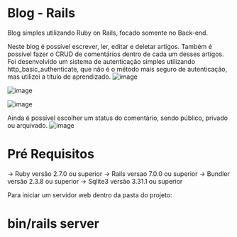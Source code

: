 # Blog - Rails
Blog simples utilizando Ruby on Rails, focado somente no Back-end.

Neste blog é possível escrever, ler, editar e deletar artigos. Também é possível fazer o CRUD de comentários dentro de cada um desses artigos. 
Foi desenvolvido um sistema de autenticação simples utilizando http_basic_authenticate, que não é o método mais seguro de autenticação, mas utilizei a título de aprendizado.
![image](https://user-images.githubusercontent.com/82518612/157721507-49debcdc-6447-4d7d-b4b6-019443386aa4.png)

![image](https://user-images.githubusercontent.com/82518612/157720915-ecb1d14b-d56d-42a3-ac12-06700f933336.png)

![image](https://user-images.githubusercontent.com/82518612/157721044-45e3d56a-3743-4110-a973-cba0dd681286.png)

Ainda é possível escolher um status do comentário, sendo público, privado ou arquivado.
![image](https://user-images.githubusercontent.com/82518612/157721377-d12651e6-7590-4409-9f9c-b3d66771ca4f.png)



# **Pré Requisitos**

-> Ruby versão 2.7.0 ou superior
-> Rails versao 7.0.0 ou superior
-> Bundler versão 2.3.8 ou superior
-> Sqlite3 versão 3.31.1 ou superior


Para iniciar um servidor web dentro da pasta do projeto: 
# bin/rails server
